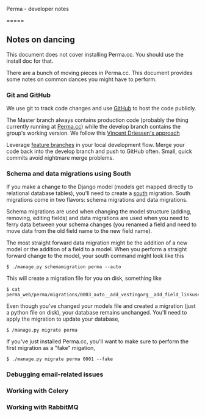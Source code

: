 Perma - developer notes

=====

## Notes on dancing

This document does not cover installing Perma.cc. You should use the install doc for that.

There are a bunch of moving pieces in Perma.cc. This document provides some notes on common dances you might have to perform.

### Git and GitHub

We use git to track code changes and use [GitHub](https://github.com/harvard-lil/perma) to host the code publicly.

The Master branch always contains production code (probably the thing currently running at [Perma.cc](http://perma.cc)) while the develop branch contains the group's working version. We follow this [Vincent Driessen's approach](http://nvie.com/posts/a-successful-git-branching-model/)

Leverage [feature branches](http://nvie.com/posts/a-successful-git-branching-model/) in your local development flow. Merge your code back into the develop branch and push to GitHub often. Small, quick commits avoid nightmare merge problems.

###  Schema and data migrations using South

If you make a change to the Django model (models get mapped directly to relational database tables), you'll need to create a [south](http://south.aeracode.org/) migration. South migrations come in two flavors: schema migrations and data migrations.

Schema migrations are used when changing the model structure (adding, removing, editing fields) and data migrations are used when you need to ferry data between your schema changes (you renamed a field and need to move data from the old field name to the new field name).

The most straight forward data migration might be the addition of a new model or the addition of a field to a model. When you perform a straight forward change to the model, your south command might look like this

    $ ./manage.py schemamigration perma --auto

This will create a migration file for you on disk, something like

    $ cat perma_web/perma/migrations/0003_auto__add_vestingorg__add_field_linkuser_vesting_org.py

Even though you've changed your models file and created a migration (just a python file on disk), your database remains unchanged. You'll need to apply the migration to update your database,

    $ /manage.py migrate perma



If you've just installed Perma.cc, you'll want to make sure to perform the first migration as a "fake" migation,

    $ ./manage.py migrate perma 0001 --fake

### Debugging email-related issues

### Working with Celery

### Working with RabbitMQ